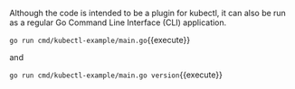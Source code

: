 Although the code is intended to be a plugin for kubectl, it can also be run as a regular Go Command Line Interface (CLI) application.

`go run cmd/kubectl-example/main.go`{{execute}}

and

`go run cmd/kubectl-example/main.go version`{{execute}}
